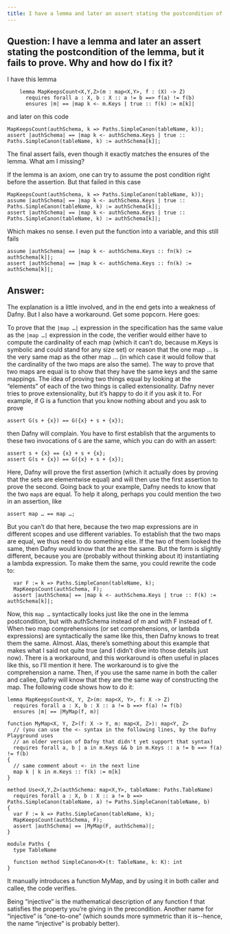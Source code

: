 ```yaml
---
title: I have a lemma and later an assert stating the postcondition of the lemma, but it fails to prove. Why and how do I fix it?
---
```


## Question: I have a lemma and later an assert stating the postcondition of the lemma, but it fails to prove. Why and how do I fix it?

I have this lemma
```dafny
    lemma MapKeepsCount<X,Y,Z>(m : map<X,Y>, f : (X) -> Z)
      requires forall a : X, b : X :: a != b ==> f(a) != f(b)
      ensures |m| == |map k <- m.Keys | true :: f(k) := m[k]|
```
and later on this code
```dafny
MapKeepsCount(authSchema, k => Paths.SimpleCanon(tableName, k));
assert |authSchema| == |map k <- authSchema.Keys | true :: Paths.SimpleCanon(tableName, k) := authSchema[k]|;
```

The final assert fails, even though it exactly matches the ensures of the lemma.
What am I missing? 

If the lemma is an axiom, one can try to assume the post condition right before the assertion. 
But that failed in this case

```dafny
MapKeepsCount(authSchema, k => Paths.SimpleCanon(tableName, k));
assume |authSchema| == |map k <- authSchema.Keys | true :: Paths.SimpleCanon(tableName, k) := authSchema[k]|;
assert |authSchema| == |map k <- authSchema.Keys | true :: Paths.SimpleCanon(tableName, k) := authSchema[k]|;
```

Which makes no sense.
I even put the function into a variable, and this still fails
```dafny
assume |authSchema| == |map k <- authSchema.Keys :: fn(k) := authSchema[k]|;
assert |authSchema| == |map k <- authSchema.Keys :: fn(k) := authSchema[k]|;
```

## Answer:

The explanation is a little involved, and in the end gets into a weakness of Dafny. But I also have a workaround. Get some popcorn. Here goes:

To prove that the `|map …|` expression in the specification has the same value as the `|map …|` expression in the code, 
the verifier would either have to compute the cardinality of each map (which it can’t do, because m.Keys is symbolic and could stand for any size set) 
or reason that the one map … is the very same map as the other map … (in which case it would follow that the cardinality of the two maps are also the same).
The way to prove that two maps are equal is to show that they have the same keys and the same mappings. 
The idea of proving two things equal by looking at the “elements” of each of the two things is called extensionality. 
Dafny never tries to prove extensionality, but it’s happy to do it if you ask it to. 
For example, if G is a function that you know nothing about and you ask to prove
```dafny
assert G(s + {x}) == G({x} + s + {x});
```
then Dafny will complain. You have to first establish that the arguments to these two invocations of `G` are the same, which you can do with an assert:
```dafny
assert s + {x} == {x} + s + {x};
assert G(s + {x}) == G({x} + s + {x});
```

Here, Dafny will prove the first assertion (which it actually does by proving that the sets are elementwise equal) and will then use the first assertion to prove the second.
Going back to your example, Dafny needs to know that the two `map`s are equal. To help it along, perhaps you could mention the two in an assertion, like

`assert map … == map …;`

But you can’t do that here, because the two map expressions are in different scopes and use different variables.
To establish that the two maps are equal, we thus need to do something else. 
If the two of them looked the same, then Dafny would know that the are the same. 
But the form is slightly different, because you are (probably without thinking about it) instantiating a lambda expression. 
To make them the same, you could rewrite the code to:
```dafny
  var F := k => Paths.SimpleCanon(tableName, k);
  MapKeepsCount(authSchema, F);
  assert |authSchema| == |map k <- authSchema.Keys | true :: F(k) := authSchema[k]|;
```

Now, this `map …` syntactically looks just like the one in the lemma postcondition, but with authSchema instead of m and with F instead of f. 
When two map comprehensions (or set comprehensions, or lambda expressions) are syntactically the same like this, then Dafny knows to treat them the same.
Almost. 
Alas, there’s something about this example that makes what I said not quite true (and I didn’t dive into those details just now). 
There is a workaround, and this workaround is often useful in places like this, so I’ll mention it here. 
The workaround is to give the comprehension a name. Then, if you use the same name in both the caller and callee, 
Dafny will know that they are the same way of constructing the map. 
The following code shows how to do it: 
```dafny
lemma MapKeepsCount<X, Y, Z>(m: map<X, Y>, f: X -> Z)
  requires forall a : X, b : X :: a != b ==> f(a) != f(b)
  ensures |m| == |MyMap(f, m)|

function MyMap<X, Y, Z>(f: X -> Y, m: map<X, Z>): map<Y, Z>
  // (you can use the <- syntax in the following lines, by the Dafny Playground uses
  // an older version of Dafny that didn't yet support that syntax)
  requires forall a, b | a in m.Keys && b in m.Keys :: a != b ==> f(a) != f(b)
{
  // same comment about <- in the next line
  map k | k in m.Keys :: f(k) := m[k]
}

method Use<X,Y,Z>(authSchema: map<X,Y>, tableName: Paths.TableName)
  requires forall a : X, b : X :: a != b ==> Paths.SimpleCanon(tableName, a) != Paths.SimpleCanon(tableName, b)
{
  var F := k => Paths.SimpleCanon(tableName, k);
  MapKeepsCount(authSchema, F);
  assert |authSchema| == |MyMap(F, authSchema)|;
}

module Paths {
  type TableName

  function method SimpleCanon<K>(t: TableName, k: K): int
}
```

It manually introduces a function MyMap, and by using it in both caller and callee, the code verifies.

Being “injective” is the mathematical description of any function f that satisfies the property you’re giving in the precondition. 
Another name for “injective” is “one-to-one” (which sounds more symmetric than it is--hence, the name “injective” is probably better).
